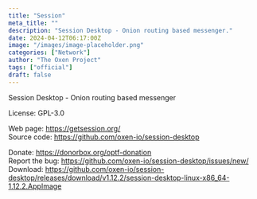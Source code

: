 ```yaml
---
title: "Session"
meta_title: ""
description: "Session Desktop - Onion routing based messenger."
date: 2024-04-12T06:17:00Z
image: "/images/image-placeholder.png"
categories: ["Network"]
author: "The Oxen Project"
tags: ["official"]
draft: false
---
```


Session Desktop - Onion routing based messenger

License: GPL-3.0

Web page: https://getsession.org/  
Source code: https://github.com/oxen-io/session-desktop

Donate: https://donorbox.org/optf-donation  
Report the bug: https://github.com/oxen-io/session-desktop/issues/new/  
Download: https://github.com/oxen-io/session-desktop/releases/download/v1.12.2/session-desktop-linux-x86_64-1.12.2.AppImage
